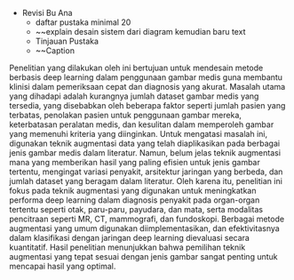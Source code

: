 - Revisi Bu Ana
	- daftar pustaka minimal 20
	- ~~explain desain sistem dari diagram kemudian baru text 
	- Tinjauan Pustaka 
	- ~~Caption


Penelitian yang dilakukan oleh  ini bertujuan untuk mendesain metode berbasis deep learning dalam penggunaan gambar medis guna membantu klinisi dalam pemeriksaan cepat dan diagnosis yang akurat. Masalah utama yang dihadapi adalah kurangnya jumlah dataset gambar medis yang tersedia, yang disebabkan oleh beberapa faktor seperti jumlah pasien yang terbatas, penolakan pasien untuk penggunaan gambar mereka, keterbatasan peralatan medis, dan kesulitan dalam memperoleh gambar yang memenuhi kriteria yang diinginkan. Untuk mengatasi masalah ini, digunakan teknik augmentasi data yang telah diaplikasikan pada berbagai jenis gambar medis dalam literatur. Namun, belum jelas teknik augmentasi mana yang memberikan hasil yang paling efisien untuk jenis gambar tertentu, mengingat variasi penyakit, arsitektur jaringan yang berbeda, dan jumlah dataset yang beragam dalam literatur. Oleh karena itu, penelitian ini fokus pada teknik augmentasi yang digunakan untuk meningkatkan performa deep learning dalam diagnosis penyakit pada organ-organ tertentu seperti otak, paru-paru, payudara, dan mata, serta modalitas pencitraan seperti MR, CT, mammografi, dan fundoskopi. Berbagai metode augmentasi yang umum digunakan diimplementasikan, dan efektivitasnya dalam klasifikasi dengan jaringan deep learning dievaluasi secara kuantitatif. Hasil penelitian menunjukkan bahwa pemilihan teknik augmentasi yang tepat sesuai dengan jenis gambar sangat penting untuk mencapai hasil yang optimal.